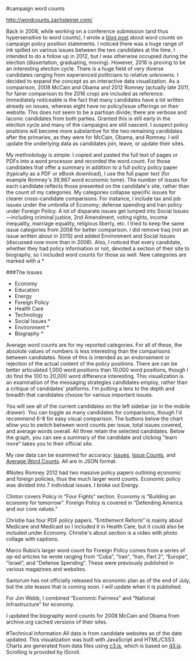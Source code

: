 #campaign word counts

<http://wordcounts.zachsteiner.com/>

Back in 2008, while working on a conference submission (and thus hypersensitive to word counts), I wrote a [blog post][1] about word counts on campaign policy position statements. I noticed there was a huge range of ink spilled on various issues between the two candidates at the time. I intended to do a follow up in 2012, but I was otherwise occupied during the election (dissertation, graduating, moving). However, 2016 is proving to be an interesting election cycle. There is a huge field of very diverse candidates ranging from experienced politicians to relative unknowns. I decided to expand the concept as an interactive data visualization. As a comparison, 2008 McCain and Obama and 2012 Romney (actually late 2011, for fairer comparison to the 2016 crop) are included as reference. Immediately noticeable is the fact that many candidates have a lot written already on issues, whereas eight have no policy/issue offerings on their website. This does not seem to be a partisan divide; there are verbose and laconic candidates from both parties. Granted this is still early in the election cycle and many of the campaigns are still nascent. I suspect policy positions will become more substantive for the two remaining candidates after the primaries, as they were for McCain, Obama, and Romney. I will update the underlying data as candidates join, leave, or update their sites.

My methodology is simple: I copied and pasted the full text of pages or PDFs into a word processor and recorded the word count. For those candidates that offer a summary in addition to a full policy policy paper (typically as a PDF or eBook download), I use the full paper text (for example Romney's 39,987 word economic tome). The number of issues for each candidate reflects those presented on the candidate's site, rather than the count of my categories. My categories collapse specific issues for clearer cross-candidate comparisons. For instance, I include tax and job issues under the umbrella of Economy; defense spending and Iran policy under Foreign Policy. A lot of disparate issues get lumped into Social Issues—including criminal justice, 2nd Amendment, voting rights, income inequality, marriage equality, religious liberty, etc. I tried to keep the same issue categories from 2008 for better comparison. I did remove Iraq (not an issue written about in 2015) and added Environment and Social Issues (discussed now more than in 2008). Also, I noticed that every candidate, whether they had policy information or not, devoted a section of their site to biography, so I included word counts for those as well. New categories are marked with a *

###The Issues
- Economy
- Education
- Energy
- Foreign Policy
- Health Care
- Technology
- Social Issues *
- Environment *
- Biography *

Average word counts are for my reported categories. For all of these, the absolute values of numbers is less interesting than the comparisons between candidates. None of this is intended as an endorsement or rejection of the actual content of the policy positions. There are can be better articulated 1,000 word positions than 10,000 word positions, though I do find the 100 to 20,000 word difference interesting. This visualization is an examination of the messaging strategies candidates employ, rather than a critique of candidates' platforms. I'm putting a lens to the depth and breadth that candidates choose for various important issues.

You will see all of the current candidates on the left sidebar (or in the mobile drawer). You can toggle as many candidates for comparisons, though I'd recommend 6-8 for easy visual comparison. The buttons below the chart allow you to switch between word counts per issue, total issues covered, and average words overall. All three retain the selected candidates. Below the graph, you can see a summary of the candidate and clicking "learn more" takes you to their official site.

My raw data can be examined for accuracy: [Issues][2], [Issue Counts][3], and [Average Word Counts][4]. All are in JSON format.


#Notes
Romney 2012 had two massive policy papers outlining economic and foreign policies, thus the much larger word counts. Economic policy was divided into 7 individual issues. I broke out Energy.

Clinton covers Policy in “Four Fights” section. Economy is “Building an economy for tomorrow”. Foreign Policy is covered in “Defending America and our core values.”

Christie has four PDF policy papers. “Entitlement Reform” is mainly about Medicare and Medicaid so I included it in Health Care, but it could also be included under Economy. Christie's about section is a video with photo collage with captions.

Marco Rubio’s larger word count for Foreign Policy comes from a series of op-ed articles he wrote ranging from “Cuba”, “Iran”, “Iran, Part 2”, “Europe”, “Israel”, and “Defense Spending”. These were previously published in various magazines and websites.

Santorum has not officially released his economic plan as of the end of July, but the site teases that is coming soon. I will update when it is published.

For Jim Webb, I combined “Economic Fairness” and “National Infrastructure” for economy.

I updated the biography word counts for 2008 McCain and Obama from archive.org cached versions of their sites.


#Technical Information
All data is from candidate websites as of the date updated. This visualization was built with JavaScript and HTML/CSS3. Charts are generated from data files using [c3.js][5], which is based on [d3.js][6]. Scrolling is provided by iScroll.

[1]: http://zachsteiner.com/2008/09/presidential-word-counts/
[2]: http://portfolio.zachsteiner.com/wordcounts/data/issues.json
[3]: http://portfolio.zachsteiner.com/wordcounts/data/count.json
[4]: http://portfolio.zachsteiner.com/wordcounts/data/average.json
[5]: https://github.com/masayuki0812/c3
[6]: https://github.com/mbostock/d3
